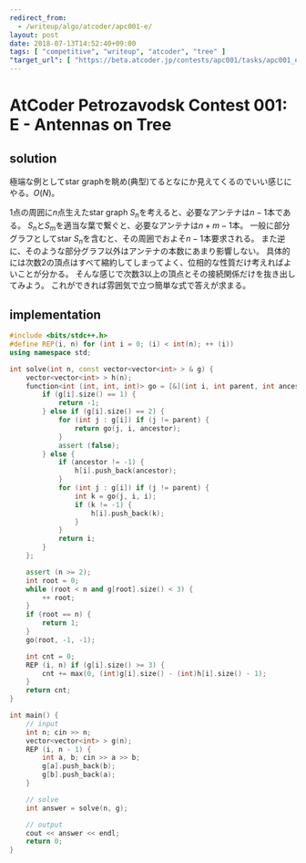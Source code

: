 ```yaml
---
redirect_from:
  - /writeup/algo/atcoder/apc001-e/
layout: post
date: 2018-07-13T14:52:40+09:00
tags: [ "competitive", "writeup", "atcoder", "tree" ]
"target_url": [ "https://beta.atcoder.jp/contests/apc001/tasks/apc001_e" ]
---
```


# AtCoder Petrozavodsk Contest 001: E - Antennas on Tree

## solution

極端な例としてstar graphを眺め(典型)てるとなにか見えてくるのでいい感じにやる。$O(N)$。

$1$点の周囲に$n$点生えたstar graph $S_n$を考えると、必要なアンテナは$n - 1$本である。
$S_n$と$S_m$を適当な葉で繋ぐと、必要なアンテナは$n + m - 1$本。
一般に部分グラフとしてstar $S_n$を含むと、その周囲でおよそ$n - 1$本要求される。
また逆に、そのような部分グラフ以外はアンテナの本数にあまり影響しない。
具体的には次数$2$の頂点はすべて縮約してしまってよく、位相的な性質だけ考えればよいことが分かる。
そんな感じで次数$3$以上の頂点とその接続関係だけを抜き出してみよう。
これができれば雰囲気で立つ簡単な式で答えが求まる。

## implementation

``` c++
#include <bits/stdc++.h>
#define REP(i, n) for (int i = 0; (i) < int(n); ++ (i))
using namespace std;

int solve(int n, const vector<vector<int> > & g) {
    vector<vector<int> > h(n);
    function<int (int, int, int)> go = [&](int i, int parent, int ancestor) {
        if (g[i].size() == 1) {
            return -1;
        } else if (g[i].size() == 2) {
            for (int j : g[i]) if (j != parent) {
                return go(j, i, ancestor);
            }
            assert (false);
        } else {
            if (ancestor != -1) {
                h[i].push_back(ancestor);
            }
            for (int j : g[i]) if (j != parent) {
                int k = go(j, i, i);
                if (k != -1) {
                    h[i].push_back(k);
                }
            }
            return i;
        }
    };

    assert (n >= 2);
    int root = 0;
    while (root < n and g[root].size() < 3) {
        ++ root;
    }
    if (root == n) {
        return 1;
    }
    go(root, -1, -1);

    int cnt = 0;
    REP (i, n) if (g[i].size() >= 3) {
        cnt += max(0, (int)g[i].size() - (int)h[i].size() - 1);
    }
    return cnt;
}

int main() {
    // input
    int n; cin >> n;
    vector<vector<int> > g(n);
    REP (i, n - 1) {
        int a, b; cin >> a >> b;
        g[a].push_back(b);
        g[b].push_back(a);
    }

    // solve
    int answer = solve(n, g);

    // output
    cout << answer << endl;
    return 0;
}
```
